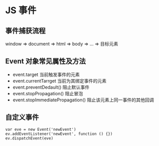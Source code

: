 # JS 事件

## 事件捕获流程

window => document => html => body => ... => 目标元素

## Event 对象常见属性及方法

- event.target 当前触发事件的元素
- event.currentTarrget 当前为其绑定事件的元素
- event.preventDedault() 阻止默认事件
- event.stopPropagation() 阻止冒泡
- event.stopImmediatePropagation() 阻止该元素上同一事件的其他回调

## 自定义事件

```[js]
var eve = new Event('newEvent')
ev.addEventListener('newEvent', function () {})
ev.dispatchEvent(eve)
```
